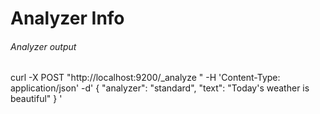 # Analyzer Info
###### Analyzer output 
curl -X POST "http://localhost:9200/_analyze " -H 'Content-Type: application/json' -d'
{
   "analyzer": "standard",
   "text": "Today's weather is beautiful"
}
'

